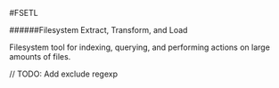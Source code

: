 #FSETL

######Filesystem Extract, Transform, and Load

Filesystem tool for indexing, querying, and performing actions 
on large amounts of files.




// TODO: Add exclude regexp

